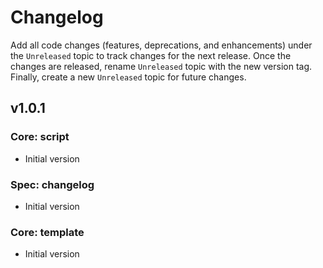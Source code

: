 # Changelog

Add all code changes (features, deprecations, and enhancements) under the `Unreleased` topic to track changes for
the next release. Once the changes are released,
rename `Unreleased` topic with the new version tag. Finally, create a new `Unreleased` topic for future changes.

## v1.0.1

### Core: script
- Initial version

### Spec: changelog
- Initial version

### Core: template
- Initial version

